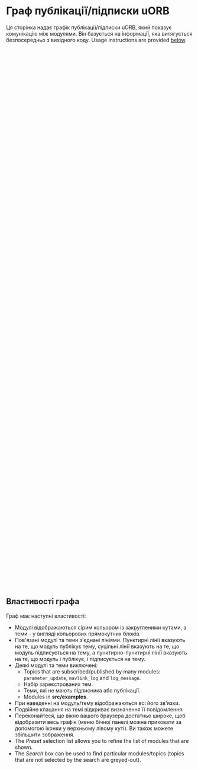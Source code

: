 # Граф публікації/підписки uORB

Ця сторінка надає графік публікації/підписки uORB, який показує комунікацію між модулями.
Він базується на інформації, яка витягується безпосередньо з вихідного коду.
Usage instructions are provided [below](#graph-properties).

<iframe :src="withBase('/middleware/index.html')" frameborder="0" width="1300" height="1450px" style="text-align: center; margin-left: 0px; margin-right: 0px;"></iframe>

<script setup>
import { withBase } from 'vitepress';
</script>

## Властивості графа

Граф має наступні властивості:

- Модулі відображаються сірим кольором із закругленими кутами, а теми - у вигляді кольорових прямокутних блоків.
- Пов'язані модулі та теми з'єднані лініями.
  Пунктирні лінії вказують на те, що модуль публікує тему, суцільні лінії вказують на те, що модуль підписується на тему, а пунктирно-пунктирні лінії вказують на те, що модуль і публікує, і підписується на тему.
- Деякі модулі та теми виключені:
  - Topics that are subscribed/published by many modules: `parameter_update`, `mavlink_log` and `log_message`.
  - Набір зареєстрованих тем.
  - Теми, які не мають підписника або публікації.
  - Modules in **src/examples**.
- При наведенні на модуль/тему відображаються всі його зв'язки.
- Подвійне клацання на темі відкриває визначення її повідомлення.
- Переконайтеся, що вікно вашого браузера достатньо широке, щоб відобразити весь графік (меню бічної панелі можна приховати за допомогою іконки у верхньому лівому куті).
  Ви також можете збільшити зображення.
- The _Preset_ selection list allows you to refine the list of modules that are shown.
- The _Search_ box can be used to find particular modules/topics (topics that are not selected by the search are greyed-out).

